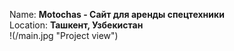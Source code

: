 Name: **Motochas - Сайт для аренды спецтехники**  
Location: **Ташкент, Узбекистан**  
!(/main.jpg "Project view")   